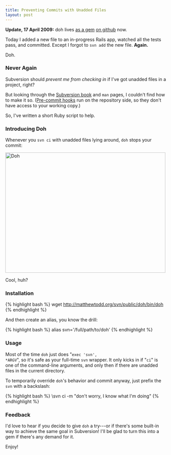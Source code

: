 ```yaml
---
title: Preventing Commits with Unadded Files
layout: post
---
```

<p class="update"><strong>Update, 17 April 2009:</strong> doh lives <a href="/2008/04/09/doh-021.html">as a gem</a> <a href="http://github.com/matthewtodd/doh">on github</a> now.</p>

Today I added a new file to an in-progress Rails app, watched all the tests pass, and committed. Except I forgot to <code>svn add</code> the new file. <strong>Again.</strong>

Doh.

<h3>Never Again</h3>

Subversion should <em>prevent me from checking in</em> if I've got unadded files in a project, right?

But looking through the <a href="http://svnbook.red-bean.com">Subversion book</a> and <code>man</code> pages, I couldn't find how to make it so. (<a href="http://svnbook.red-bean.com/nightly/en/svn.ref.reposhooks.pre-commit.html">Pre-commit hooks</a> run on the repository side, so they don't have access to your working copy.)

So, I've written a short Ruby script to help.

<h3>Introducing Doh</h3>

Whenever you <code>svn ci</code> with unadded files lying around, <code>doh</code> stops your commit:

<a href="http://www.flickr.com/photos/mtodd/1146644954/" title="Photo Sharing"><img src="http://farm2.static.flickr.com/1034/1146644954_c451bd6f2c.jpg" width="500" height="375" alt="Doh" /></a>

Cool, huh?

<h3>Installation</h3>

{% highlight bash %}
wget http://matthewtodd.org/svn/public/doh/bin/doh
{% endhighlight %}

And then create an alias, you know the drill:

{% highlight bash %}
alias svn='/full/path/to/doh'
{% endhighlight %}

<h3>Usage</h3>

Most of the time <code>doh</code> just does "<code>exec 'svn', *ARGV</code>", so it's safe as your full-time <code>svn</code> wrapper. It only kicks in if "<code>ci</code>" is one of the command-line arguments, and only then if there are unadded files in the current directory.

To temporarily override <code>doh</code>'s behavior and commit anyway, just prefix the <code>svn</code> with a backslash:

{% highlight bash %}
\svn ci -m "don't worry, I know what I'm doing"
{% endhighlight %}

<h3>Feedback</h3>

I'd love to hear if you decide to give <code>doh</code> a try---or if there's some built-in way to achieve the same goal in Subversion! I'll be glad to turn this into a gem if there's any demand for it.

Enjoy!
